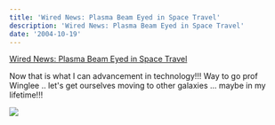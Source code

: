 ```yaml
---
title: 'Wired News: Plasma Beam Eyed in Space Travel'
description: 'Wired News: Plasma Beam Eyed in Space Travel'
date: '2004-10-19'
---
```


[Wired News: Plasma Beam Eyed in Space Travel][0]

Now that is what I can advancement in technology!!! Way to go prof Winglee .. let's get ourselves moving to other galaxies ... maybe in my lifetime!!!

![](/images/7854873-109819780565614746?l=shvelmur.blogspot.com)


[0]: http://www.wired.com/news/space/0,2697,65391,00.html?tw=wn_tophead_5